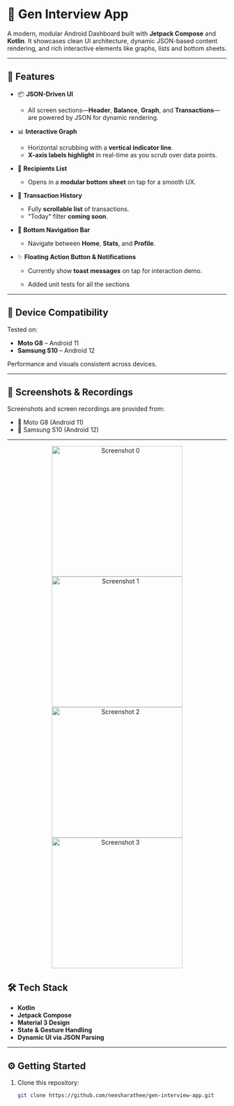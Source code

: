 
# 💸 Gen Interview App

A modern, modular Android Dashboard built with **Jetpack Compose** and **Kotlin**. It showcases clean UI architecture, dynamic JSON-based content rendering, and rich interactive elements like graphs, lists and bottom sheets.

---

## 🚀 Features

- 📦 **JSON-Driven UI**
  - All screen sections—**Header**, **Balance**, **Graph**, and **Transactions**—are powered by JSON for dynamic rendering.

- 📊 **Interactive Graph**
  - Horizontal scrubbing with a **vertical indicator line**.
  - **X-axis labels highlight** in real-time as you scrub over data points.

- 👤 **Recipients List**
  - Opens in a **modular bottom sheet** on tap for a smooth UX.

- 📜 **Transaction History**
  - Fully **scrollable list** of transactions.
  - "Today" filter **coming soon**.

- 🧭 **Bottom Navigation Bar**
  - Navigate between **Home**, **Stats**, and **Profile**.

- ✨ **Floating Action Button & Notifications**
  - Currently show **toast messages** on tap for interaction demo.
 
  - Added unit tests for all the sections

---

## 📱 Device Compatibility

Tested on:
- **Moto G8** – Android 11
- **Samsung S10** – Android 12

Performance and visuals consistent across devices.

---

## 📸 Screenshots & Recordings

Screenshots and screen recordings are provided from:
- 📱 Moto G8 (Android 11)
- 📱 Samsung S10 (Android 12)
---
<p align="center">
  <img src="https://github.com/user-attachments/assets/60a1b148-7f76-4ebd-a835-f15555d01ed4" alt="Screenshot 0" width="300"/>
  <img src="https://github.com/user-attachments/assets/33e4d4ed-4072-4f4c-88bf-106762a466a8" alt="Screenshot 1" width="300"/>
  <img src="https://github.com/user-attachments/assets/4ef1e61d-db89-49ab-ad40-42ce2b097e86" alt="Screenshot 2" width="300"/>
  <img src="https://github.com/user-attachments/assets/54707485-03cf-4875-b526-74f2e7ff2d06" alt="Screenshot 3" width="300"/>
</p>

## 🛠 Tech Stack

- **Kotlin**
- **Jetpack Compose**
- **Material 3 Design**
- **State & Gesture Handling**
- **Dynamic UI via JSON Parsing**

---

## ⚙️ Getting Started

1. Clone this repository:
   ```bash
   git clone https://github.com/neesharathee/gen-interview-app.git
